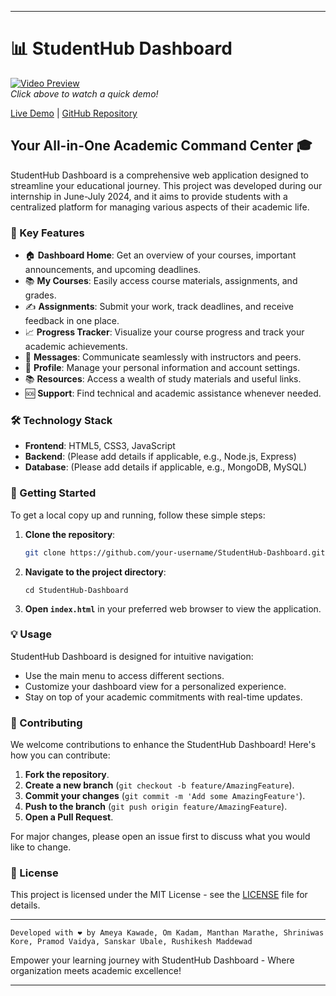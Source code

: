 
---

# 📊 StudentHub Dashboard

[![Video Preview](video-placeholder.jpg)](https://your-video-link.com)  
*Click above to watch a quick demo!*

[Live Demo](https://your-live-demo-link.com) | [GitHub Repository](https://github.com/your-username/StudentHub-Dashboard)

## Your All-in-One Academic Command Center 🎓

StudentHub Dashboard is a comprehensive web application designed to streamline your educational journey. This project was developed during our internship in June-July 2024, and it aims to provide students with a centralized platform for managing various aspects of their academic life.

### 🌟 Key Features

- 🏠 **Dashboard Home**: Get an overview of your courses, important announcements, and upcoming deadlines.
- 📚 **My Courses**: Easily access course materials, assignments, and grades.
- ✍️ **Assignments**: Submit your work, track deadlines, and receive feedback in one place.
- 📈 **Progress Tracker**: Visualize your course progress and track your academic achievements.
- 💬 **Messages**: Communicate seamlessly with instructors and peers.
- 👤 **Profile**: Manage your personal information and account settings.
- 📚 **Resources**: Access a wealth of study materials and useful links.
- 🆘 **Support**: Find technical and academic assistance whenever needed.

### 🛠️ Technology Stack
- **Frontend**: HTML5, CSS3, JavaScript
- **Backend**: (Please add details if applicable, e.g., Node.js, Express)
- **Database**: (Please add details if applicable, e.g., MongoDB, MySQL)

### 🚀 Getting Started

To get a local copy up and running, follow these simple steps:

1. **Clone the repository**:
   ```sh
   git clone https://github.com/your-username/StudentHub-Dashboard.git
   ```
2. **Navigate to the project directory**:
   ```
   cd StudentHub-Dashboard
   ```
3. **Open `index.html`** in your preferred web browser to view the application.

### 💡 Usage

StudentHub Dashboard is designed for intuitive navigation:
- Use the main menu to access different sections.
- Customize your dashboard view for a personalized experience.
- Stay on top of your academic commitments with real-time updates.

### 🤝 Contributing

We welcome contributions to enhance the StudentHub Dashboard! Here's how you can contribute:

1. **Fork the repository**.
2. **Create a new branch** (`git checkout -b feature/AmazingFeature`).
3. **Commit your changes** (`git commit -m 'Add some AmazingFeature'`).
4. **Push to the branch** (`git push origin feature/AmazingFeature`).
5. **Open a Pull Request**.

For major changes, please open an issue first to discuss what you would like to change.

### 📄 License

This project is licensed under the MIT License - see the [LICENSE](LICENSE) file for details.

---

  ```
  Developed with ❤️ by Ameya Kawade, Om Kadam, Manthan Marathe, Shriniwas Kore, Pramod Vaidya, Sanskar Ubale, Rushikesh Maddewad
  ```

Empower your learning journey with StudentHub Dashboard - Where organization meets academic excellence!

---

